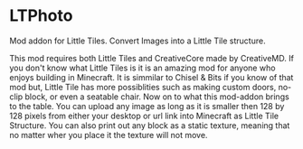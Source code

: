# LTPhoto
Mod addon for Little Tiles. Convert Images into a Little Tile structure.

This mod requires both Little Tiles and CreativeCore made by CreativeMD. If you don't know what Little Tiles is it is an amazing mod for anyone who enjoys building in Minecraft. It is simmilar to Chisel & Bits if you know of that mod but, Little Tile has more possiblities such as making custom doors, no-clip block, or even a seatable chair. 
Now on to what this mod-addon brings to the table. You can upload any image as long as it is smaller then 128 by 128 pixels from either your desktop or url link into Minecraft as Little Tile Structure. You can also print out any block as a static texture, meaning that no matter wher you place it the texture will not move.
